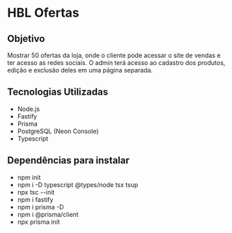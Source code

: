 # HBL Ofertas

## Objetivo

Mostrar 50 ofertas da loja, onde o cliente pode acessar o site de vendas e ter acesso as redes sociais.
O admin terá acesso ao cadastro dos produtos, edição e exclusão deles em uma página separada.

## Tecnologias Utilizadas
  - Node.js
  - Fastify
  - Prisma
  - PostgreSQL (Neon Console)
  - Typescript

## Dependências para instalar
  - npm init
  - npm i -D typescript @types/node tsx tsup
  - npx tsc --init
  - npm i fastify
  - npm i prisma -D
  - npm i @prisma/client
  - npx prisma init 